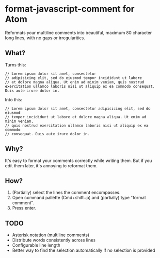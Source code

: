 # format-javascript-comment for Atom

Reformats your multiline comments into beautiful, maximum 80 character long lines, with no gaps or irregularities.

## What?
Turns this:
```
// Lorem ipsum dolor sit amet, consectetur
// adipisicing elit, sed do eiusmod tempor incididunt ut labore
// et dolore magna aliqua. Ut enim ad minim veniam, quis nostrud exercitation ullamco laboris nisi ut aliquip ex ea commodo consequat. Duis aute irure dolor in.
```

Into this:
```
// Lorem ipsum dolor sit amet, consectetur adipisicing elit, sed do eiusmod
// tempor incididunt ut labore et dolore magna aliqua. Ut enim ad minim veniam,
// quis nostrud exercitation ullamco laboris nisi ut aliquip ex ea commodo
// consequat. Duis aute irure dolor in.
```

## Why?
It's easy to format your comments correctly while writing them. But if you edit them later, it's annoying to reformat them.

## How?
1. (Partially) select the lines the comment encompasses.
2. Open command pallette (Cmd+shift+p) and (partially) type "format comment".
3. Press enter.

## TODO
 - Asterisk notation (multiline comments)
 - Distribute words consistently across lines
 - Configurable line length
 - Better way to find the selection automatically if no selection is provided
